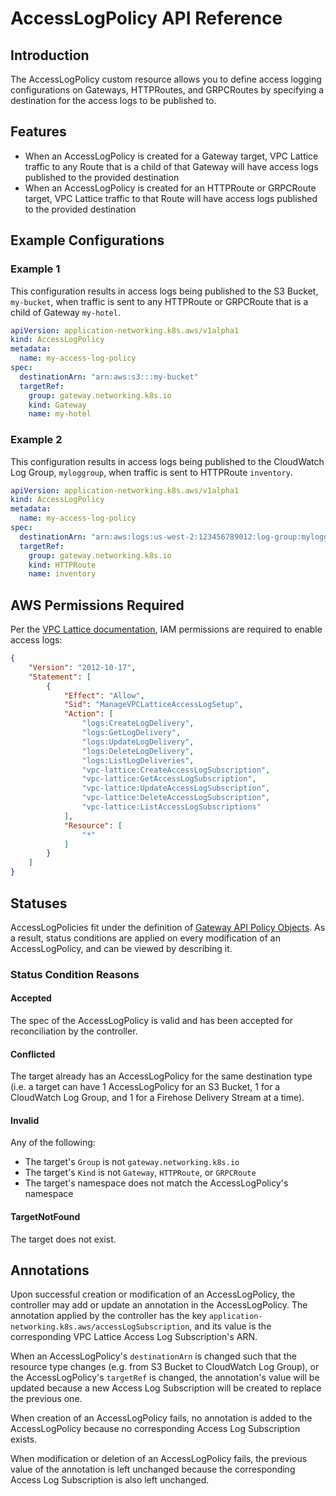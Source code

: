 # AccessLogPolicy API Reference

## Introduction

The AccessLogPolicy custom resource allows you to define access logging configurations on
Gateways, HTTPRoutes, and GRPCRoutes by specifying a destination for the access logs to be published to.

## Features
- When an AccessLogPolicy is created for a Gateway target, VPC Lattice traffic to any Route that is a child of that Gateway will have access logs published to the provided destination
- When an AccessLogPolicy is created for an HTTPRoute or GRPCRoute target, VPC Lattice traffic to that Route will have access logs published to the provided destination

## Example Configurations

### Example 1

This configuration results in access logs being published to the S3 Bucket, `my-bucket`, when traffic
is sent to any HTTPRoute or GRPCRoute that is a child of Gateway `my-hotel`.

```yaml
apiVersion: application-networking.k8s.aws/v1alpha1
kind: AccessLogPolicy
metadata:
  name: my-access-log-policy
spec:
  destinationArn: "arn:aws:s3:::my-bucket"
  targetRef:
    group: gateway.networking.k8s.io
    kind: Gateway
    name: my-hotel
```

### Example 2

This configuration results in access logs being published to the CloudWatch Log Group, `myloggroup`, when traffic
is sent to HTTPRoute `inventory`.

```yaml
apiVersion: application-networking.k8s.aws/v1alpha1
kind: AccessLogPolicy
metadata:
  name: my-access-log-policy
spec:
  destinationArn: "arn:aws:logs:us-west-2:123456789012:log-group:myloggroup:*"
  targetRef:
    group: gateway.networking.k8s.io
    kind: HTTPRoute
    name: inventory
```

## AWS Permissions Required

Per the [VPC Lattice documentation](https://docs.aws.amazon.com/vpc-lattice/latest/ug/monitoring-access-logs.html#monitoring-access-logs-IAM),
 IAM permissions are required to enable access logs:

```json
{
    "Version": "2012-10-17",
    "Statement": [
        {
            "Effect": "Allow",
            "Sid": "ManageVPCLatticeAccessLogSetup",
            "Action": [
                "logs:CreateLogDelivery",
                "logs:GetLogDelivery",
                "logs:UpdateLogDelivery",
                "logs:DeleteLogDelivery",
                "logs:ListLogDeliveries",
                "vpc-lattice:CreateAccessLogSubscription",
                "vpc-lattice:GetAccessLogSubscription",
                "vpc-lattice:UpdateAccessLogSubscription",
                "vpc-lattice:DeleteAccessLogSubscription",
                "vpc-lattice:ListAccessLogSubscriptions"
            ],
            "Resource": [
                "*"
            ]
        }
    ]
}
```

## Statuses

AccessLogPolicies fit under the definition of [Gateway API Policy Objects](https://gateway-api.sigs.k8s.io/geps/gep-713/#on-policy-objects).
As a result, status conditions are applied on every modification of an AccessLogPolicy, and can be viewed by describing it.

### Status Condition Reasons

#### Accepted

The spec of the AccessLogPolicy is valid and has been accepted for reconciliation by the controller.

#### Conflicted

The target already has an AccessLogPolicy for the same destination type
(i.e. a target can have 1 AccessLogPolicy for an S3 Bucket, 1 for a CloudWatch Log Group,
and 1 for a Firehose Delivery Stream at a time).

#### Invalid

Any of the following:
- The target's `Group` is not `gateway.networking.k8s.io`
- The target's `Kind` is not `Gateway`, `HTTPRoute`, or `GRPCRoute`
- The target's namespace does not match the AccessLogPolicy's namespace

#### TargetNotFound

The target does not exist.

## Annotations

Upon successful creation or modification of an AccessLogPolicy, the controller may add or update an annotation in the
AccessLogPolicy. The annotation applied by the controller has the key
`application-networking.k8s.aws/accessLogSubscription`, and its value is the corresponding VPC Lattice Access Log
Subscription's ARN.

When an AccessLogPolicy's `destinationArn` is changed such that the resource type changes (e.g. from S3 Bucket to CloudWatch Log Group),
or the AccessLogPolicy's `targetRef` is changed, the annotation's value will be updated because a new Access Log Subscription will be created to replace the previous one.

When creation of an AccessLogPolicy fails, no annotation is added to the AccessLogPolicy because no corresponding Access Log Subscription exists.

When modification or deletion of an AccessLogPolicy fails, the previous value of the annotation is left unchanged because the
corresponding Access Log Subscription is also left unchanged.
